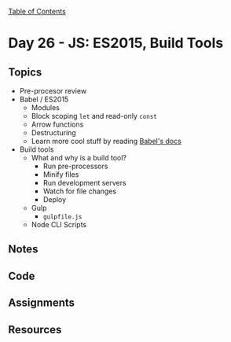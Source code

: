 [Table of Contents](/README.md)

# Day 26 - JS: ES2015, Build Tools

## Topics
* Pre-procesor review
* Babel / ES2015
  * Modules
  * Block scoping `let` and read-only `const`
  * Arrow functions
  * Destructuring
  * Learn more cool stuff by reading [Babel's docs](https://babeljs.io/docs/learn-es2015/)
* Build tools
  * What and why is a build tool?
    * Run pre-processors
    * Minify files
    * Run development servers
    * Watch for file changes
    * Deploy
  * Gulp
    * `gulpfile.js`
  * Node CLI Scripts

## Notes
<!-- More detailed notes from class, including whiteboard photos etc -->

## Code
<!-- Make sure to update the XX in the folder name if you uncomment this block-->
<!-- [Code we wrote in class today](https://github.com/TIY-Austin-Front-End-Engineering/Curriculum/tree/feb2016/notes/day-26/code) -->

## Assignments

## Resources

